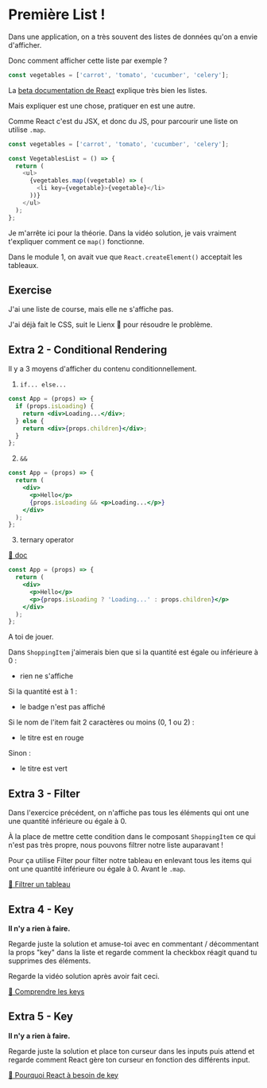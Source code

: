 # Première List !

Dans une application, on a très souvent des listes de données qu'on a envie d'afficher.

Donc comment afficher cette liste par exemple ?

```js
const vegetables = ['carrot', 'tomato', 'cucumber', 'celery'];
```

La [beta documentation de React](https://beta.reactjs.org/learn/rendering-lists) explique très bien les listes.

Mais expliquer est une chose, pratiquer en est une autre.

Comme React c'est du JSX, et donc du JS, pour parcourir une liste on utilise `.map`.

```js
const vegetables = ['carrot', 'tomato', 'cucumber', 'celery'];

const VegetablesList = () => {
  return (
    <ul>
      {vegetables.map((vegetable) => (
        <li key={vegetable}>{vegetable}</li>
      ))}
    </ul>
  );
};
```

Je m'arrête ici pour la théorie. Dans la vidéo solution, je vais vraiment t'expliquer
comment ce `map()` fonctionne.

Dans le module 1, on avait vue que `React.createElement()` acceptait les tableaux.

## Exercise

J'ai une liste de course, mais elle ne s'affiche pas.

J'ai déjà fait le CSS, suit le Lienx 🦁 pour résoudre le problème.

## Extra 2 - Conditional Rendering

Il y a 3 moyens d'afficher du contenu conditionnellement.

1. `if... else...`

```jsx
const App = (props) => {
  if (props.isLoading) {
    return <div>Loading...</div>;
  } else {
    return <div>{props.children}</div>;
  }
};
```

2. `&&`

```jsx
const App = (props) => {
  return (
    <div>
      <p>Hello</p>
      {props.isLoading && <p>Loading...</p>}
    </div>
  );
};
```

3. ternary operator

[📖 doc](https://developer.mozilla.org/fr/docs/Web/JavaScript/Reference/Operators/Conditional_Operator)

```jsx
const App = (props) => {
  return (
    <div>
      <p>Hello</p>
      <p>{props.isLoading ? 'Loading...' : props.children}</p>
    </div>
  );
};
```

A toi de jouer.

Dans `ShoppingItem` j'aimerais bien que si la quantité est égale ou inférieure à 0 :

- rien ne s'affiche

Si la quantité est à 1 :

- le badge n'est pas affiché

Si le nom de l'item fait 2 caractères ou moins (0, 1 ou 2) :

- le titre est en rouge

Sinon :

- le titre est vert

## Extra 3 - Filter

Dans l'exercice précédent, on n'affiche pas tous les éléments qui ont une
une quantité inférieure ou égale à 0.

À la place de mettre cette condition dans le composant `ShoppingItem` ce
qui n'est pas très propre, nous pouvons filtrer notre liste auparavant !

Pour ça utilise Filter pour filter notre tableau en enlevant tous les items qui ont
une quantité inférieure ou égale à 0. Avant le `.map`.

[📖 Filtrer un tableau](https://beta.reactjs.org/learn/rendering-lists#filtering-arrays-of-items)

## Extra 4 - Key

**Il n'y a rien à faire.**

Regarde juste la solution et amuse-toi avec en commentant / décommentant
la props "key" dans la liste et regarde comment la checkbox réagit quand tu supprimes des éléments.

Regarde la vidéo solution après avoir fait ceci.

[📖 Comprendre les keys](https://beta.reactjs.org/learn/rendering-lists#filtering-arrays-of-items)

## Extra 5 - Key

**Il n'y a rien à faire.**

Regarde juste la solution et place ton curseur dans les inputs puis attend et regarde
comment React gère ton curseur en fonction des différents input.

[📖 Pourquoi React à besoin de key](https://beta.reactjs.org/learn/rendering-lists#why-does-react-need-keys)
